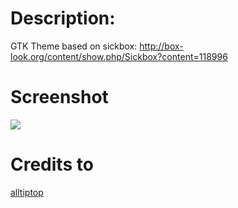 # Description:
GTK Theme based on sickbox: http://box-look.org/content/show.php/Sickbox?content=118996

# Screenshot
![](http://s13.postimg.org/opxqdhpfr/127062_1.png)

# Credits to
[alltiptop](http://gnome-look.org/usermanager/search.php?username=alltiptop)
